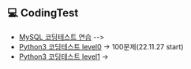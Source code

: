 ## 💻 CodingTest

- [MySQL 코딩테스트 연습](https://xod22.tistory.com/category/MySQL?page=2) -->
- [Python3 코딩테스트 level0](https://school.programmers.co.kr/learn/challenges/beginner?order=acceptance_desc&page=1&languages=python3) -> 100문제(22.11.27 start)
- [Python3 코딩테스트 level1](https://school.programmers.co.kr/learn/challenges?order=recent&page=1&languages=python3&levels=1) ->
